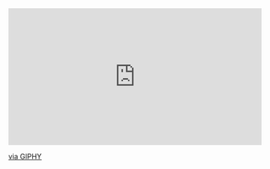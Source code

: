 <div style="width:100%;height:0;padding-bottom:54%;position:relative;"><iframe src="https://giphy.com/embed/9CffOPMLx0Hf2" width="100%" height="100%" style="position:absolute" frameBorder="0" class="giphy-embed" allowFullScreen></iframe></div><p><a href="https://giphy.com/gifs/animated-coffee-9CffOPMLx0Hf2">via GIPHY</a></p>
